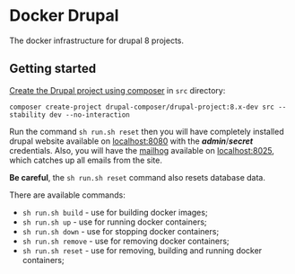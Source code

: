 # Docker Drupal

The docker infrastructure for drupal 8 projects.

## Getting started

[Create the Drupal project using composer](https://github.com/drupal-composer/drupal-project) in `src` directory:
```
composer create-project drupal-composer/drupal-project:8.x-dev src --stability dev --no-interaction
```

Run the command `sh run.sh reset` then you will have completely installed drupal website available on [localhost:8080](http://localhost:8080)
with the ***admin***/***secret*** credentials. Also, you will have the [mailhog](https://github.com/mailhog/MailHog) available on [localhost:8025](http://localhost:8025),
which catches up all emails from the site.

**Be careful**, the `sh run.sh reset` command also resets database data.

There are available commands:

* `sh run.sh build` - use for building docker images;
* `sh run.sh up` - use for running docker containers;
* `sh run.sh down` - use for stopping docker containers;
* `sh run.sh remove` - use for removing docker containers;
* `sh run.sh reset` - use for removing, building and running docker containers;
